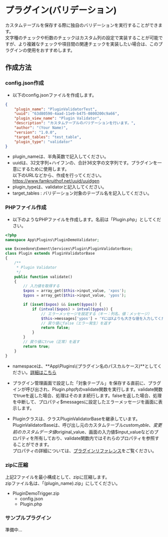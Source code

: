 # プラグイン(バリデーション)
カスタムテーブルを保存する際に独自のバリデーションを実行することができます。  
文字種のチェックや桁数のチェックはカスタム列の設定で実装することが可能ですが、より複雑なチェックや項目間の関連チェックを実装したい場合は、このプラグインの使用をおすすめします。

## 作成方法

### config.json作成
- 以下のconfig.jsonファイルを作成します。  

~~~ json
{
    "plugin_name": "PluginValidatorTest",
    "uuid": "63d80590-4aad-11e9-b475-0800200c9a66",
    "plugin_view_name": "Plugin Validator",
    "description": "カスタムテーブルのバリデーションを行います。",
    "author": "(Your Name)",
    "version": "1.0.0",
    "target_tables": "test_table",
    "plugin_type": "validator"
}
~~~

- plugin_nameは、半角英数で記入してください。
- uuidは、32文字列+ハイフンの、合計36文字の文字列です。プラグインを一意にするために使用します。  
以下のURLなどから、作成を行ってください。  
https://www.famkruithof.net/uuid/uuidgen
- plugin_typeは、validatorと記入してください。  
- target_tables : バリデーション対象のテーブル名を記入してください。  


### PHPファイル作成
- 以下のようなPHPファイルを作成します。名前は「Plugin.php」としてください。

~~~ php
<?php
namespace App\Plugins\PluginDemoValidator;

use Exceedone\Exment\Services\Plugin\PluginValidatorBase;
class Plugin extends PluginValidatorBase
{
    /**
     * Plugin Validator
     */
    public function validate()
    {
        // 入力値を取得する
        $xpos = array_get($this->input_value, 'xpos');
        $ypos = array_get($this->input_value, 'ypos');

        if (isset($xpos) && isset($ypos)) {
            if (intval($xpos) > intval($ypos)) {
                // エラーメッセージを設定する（キー：列名、値：メッセージ）
                $this->messages['ypos'] = 'YにはXよりも大きな値を入力してください。';
                // 戻り値にfalse（エラー発生）を返す
                return false;
            }
        }
        // 戻り値にtrue（正常）を返す
        return true;
    }
}
~~~
- namespaceは、**App\Plugins\\(プラグイン名のパスカルケース)**としてください。[詳細はこちら](/ja/plugin_quickstart#プラグイン名のnamespace)

- プラグイン管理画面で設定した「対象テーブル」を保存する直前に、プラグインが呼び出され、Plugin.php内のvalidate関数を実行します。validate関数でtrueを返した場合、処理はそのまま続行します。falseを返した場合、処理を中断して、プロパティ$messagesに設定したエラーメッセージを画面に表示します。  

- Pluginクラスは、クラスPluginValidatorBaseを継承しています。  
PluginValidatorBaseは、呼び出し元のカスタムテーブル$custom_table、変更前のカスタムデータ値$original_value、画面の入力値$input_valueなどのプロパティを所有しており、validate関数内ではそれらのプロパティを参照することができます。  
プロパティの詳細については、[プラグインリファレンス](/ja/plugin_reference.md)をご覧ください。  

### zipに圧縮
上記2ファイルを最小構成として、zipに圧縮します。  
zipファイル名は、「(plugin_name).zip」にしてください。  
- PluginDemoTrigger.zip
    - config.json
    - Plugin.php


### サンプルプラグイン
準備中...
